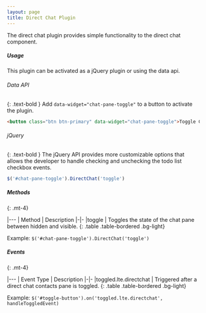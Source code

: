 ```yaml
---
layout: page
title: Direct Chat Plugin
---
```


The direct chat plugin provides simple functionality to the direct chat component.

##### Usage

This plugin can be activated as a jQuery plugin or using the data api.

###### Data API

{: .text-bold }
Add `data-widget="chat-pane-toggle"` to a button to activate the plugin.

```html
<button class="btn btn-primary" data-widget="chat-pane-toggle">Toggle Chat Pane</button>
``` 

###### jQuery

{: .text-bold }
The jQuery API provides more customizable options that allows the developer to handle checking and unchecking the todo
list checkbox events.

```js
$('#chat-pane-toggle').DirectChat('toggle')
```

##### Methods

{: .mt-4}

|---
| Method | Description
|-|-
|toggle | Toggles the state of the chat pane between hidden and visible.
{: .table .table-bordered .bg-light}

Example: `$('#chat-pane-toggle').DirectChat('toggle')`

##### Events

{: .mt-4}

|---
| Event Type | Description
|-|-
|toggled.lte.directchat | Triggered after a direct chat contacts pane is toggled.
{: .table .table-bordered .bg-light}

Example: `$('#toggle-button').on('toggled.lte.directchat', handleToggledEvent)`

